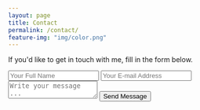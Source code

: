 ```yaml
---
layout: page
title: Contact
permalink: /contact/
feature-img: "img/color.png"
---
```


If you'd like to get in touch with me, fill in the form below.

<form action="https://getsimpleform.com/messages?form_api_token=3a222b818d17a4c9d8837a0eca356427" method="post">
  <!-- the redirect_to is optional, the form will redirect to the referrer on submission -->
  <input type='hidden' name='redirect_to' value='http://legalhacker.io/thank-you/' />
  <input type='text' name='name' placeholder='Your Full Name' />
  <input type='email' name='email' placeholder='Your E-mail Address' />
  <textarea name='message' placeholder='Write your message ...'></textarea>
  <input type='submit' value='Send Message' />
</form>
